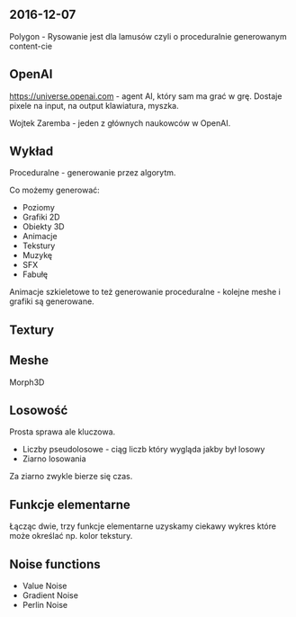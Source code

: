 ## 2016-12-07

Polygon - Rysowanie jest dla lamusów czyli o proceduralnie generowanym content-cie

## OpenAI

https://universe.openai.com - agent AI, który sam ma grać w grę. Dostaje pixele na input, na output klawiatura, myszka.

Wojtek Zaremba - jeden z głównych naukowców w OpenAI.

## Wykład

Proceduralne - generowanie przez algorytm.

Co możemy generować:

- Poziomy
- Grafiki 2D
- Obiekty 3D
- Animacje
- Tekstury
- Muzykę
- SFX
- Fabułę

Animacje szkieletowe to też generowanie proceduralne - kolejne meshe i grafiki są generowane.

## Textury

## Meshe

Morph3D

## Losowość

Prosta sprawa ale kluczowa.

- Liczby pseudolosowe - ciąg liczb który wygląda jakby był losowy
- Ziarno losowania

Za ziarno zwykle bierze się czas.

## Funkcje elementarne

Łącząc dwie, trzy funkcje elementarne uzyskamy ciekawy wykres które może określać np. kolor tekstury.

## Noise functions

- Value Noise
- Gradient Noise
- Perlin Noise
